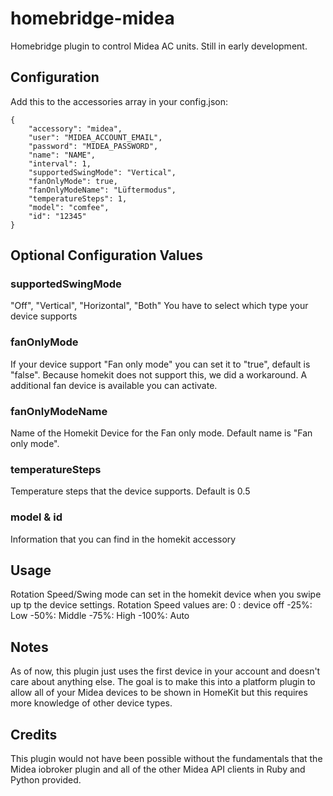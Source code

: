 # homebridge-midea

Homebridge plugin to control Midea AC units. Still in early development.


## Configuration

Add this to the accessories array in your config.json:

	{
	    "accessory": "midea",
	    "user": "MIDEA_ACCOUNT_EMAIL",
	    "password": "MIDEA_PASSWORD",
	    "name": "NAME",
	    "interval": 1,
        "supportedSwingMode": "Vertical",
        "fanOnlyMode": true,
        "fanOnlyModeName": "Lüftermodus",
        "temperatureSteps": 1,
        "model": "comfee",
        "id": "12345"
	}

## Optional Configuration Values

### supportedSwingMode

"Off", "Vertical", "Horizontal", "Both"
You have to select which type your device supports

### fanOnlyMode

If your device support "Fan only mode" you can set it to "true", default is "false".
Because homekit does not support this, we did a workaround. A additional fan device is available you can activate.

### fanOnlyModeName

Name of the Homekit Device for the Fan only mode. Default name is "Fan only mode".

### temperatureSteps

Temperature steps that the device supports. Default is 0.5

### model & id

Information that you can find in the homekit accessory

## Usage

Rotation Speed/Swing mode can set in the homekit device when you swipe up tp the device settings.
Rotation Speed values are:
0 : device off
-25%: Low 
-50%: Middle
-75%: High
-100%: Auto


## Notes

As of now, this plugin just uses the first device in your account and doesn't care about anything else. The goal is to make this into a platform plugin to allow all of your Midea devices to be shown in HomeKit but this requires more knowledge of other device types.


## Credits
This plugin would not have been possible without the fundamentals that the Midea iobroker plugin and all of the other Midea API clients in Ruby and Python provided.